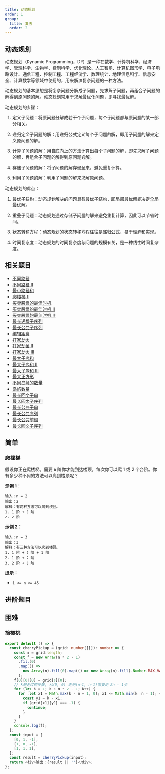```yaml
---
title: 动态规划
order: 1
group:
  title: 算法
  order: 2
---
```


## 动态规划

动态规划（Dynamic
Programming，DP）是一种在数学、计算机科学、经济学、管理科学、生物学、控制科学、优化理论、人工智能、计算机图形学、电子电路设计、通信工程、控制工程、工程经济学、数理统计、地理信息科学、信息安全、计算数学等领域中使用的，用来解决复杂问题的一种方法。

动态规划的基本思想是将复杂问题分解成子问题，先求解子问题，再组合子问题的解得到原问题的解。动态规划常用于求解最优化问题，即寻找最优解。

动态规划的步骤：

1. 定义子问题：将原问题分解成若干个子问题，每个子问题都与原问题的某一部分相关。

2. 递归定义子问题的解：用递归公式定义每个子问题的解，即用子问题的解来定义原问题的解。

3. 计算子问题的解：用自底向上的方法计算出每个子问题的解，即先求解子问题的解，再组合子问题的解得到原问题的解。

4. 存储子问题的解：将子问题的解存储起来，避免重复计算。

5. 利用子问题的解：利用子问题的解来求解原问题。

动态规划的优点：

1. 最优子结构：动态规划解决的问题具有最优子结构，即局部最优解能决定全局最优解。

2. 重叠子问题：动态规划通过存储子问题的解来避免重复计算，因此可以节省时间。

3. 状态转移方程：动态规划的状态转移方程往往是递归公式，易于理解和实现。

4. 时间复杂度：动态规划的时间复杂度与问题的规模有关，是一种线性时间复杂度。

## 相关题目

- [不同路径](https://leetcode-cn.com/problems/unique-paths/)
- [不同路径 II](https://leetcode-cn.com/problems/unique-paths-ii/)
- [最小路径和](https://leetcode-cn.com/problems/minimum-path-sum/)
- [爬楼梯 II](https://leetcode-cn.com/problems/climbing-stairs-ii/)
- [买卖股票的最佳时机](https://leetcode-cn.com/problems/best-time-to-buy-and-sell-stock/)
- [买卖股票的最佳时机 II](https://leetcode-cn.com/problems/best-time-to-buy-and-sell-stock-ii/)
- [买卖股票的最佳时机 III](https://leetcode-cn.com/problems/best-time-to-buy-and-sell-stock-iii/)
- [最长递增子序列](https://leetcode-cn.com/problems/longest-increasing-subsequence/)
- [最长公共子序列](https://leetcode-cn.com/problems/longest-common-subsequence/)
- [编辑距离](https://leetcode-cn.com/problems/edit-distance/)
- [打家劫舍](https://leetcode-cn.com/problems/house-robber/)
- [打家劫舍 II](https://leetcode-cn.com/problems/house-robber-ii/)
- [打家劫舍 III](https://leetcode-cn.com/problems/house-robber-iii/)
- [最大子序和](https://leetcode-cn.com/problems/maximum-subarray/)
- [最大子序和 II](https://leetcode-cn.com/problems/maximum-subarray-ii/)
- [最大子序和 III](https://leetcode-cn.com/problems/maximum-subarray-iii/)
- [最大正方形](https://leetcode-cn.com/problems/maximal-square/)
- [不同岛屿的数量](https://leetcode-cn.com/problems/number-of-islands/)
- [岛屿数量](https://leetcode-cn.com/problems/number-of-islands-ii/)
- [最长回文子串](https://leetcode-cn.com/problems/longest-palindromic-substring/)
- [最长回文子序列](https://leetcode-cn.com/problems/longest-palindromic-subsequence/)
- [最长公共子串](https://leetcode-cn.com/problems/longest-common-substring/)
- [最长公共序列](https://leetcode-cn.com/problems/longest-common-subsequence/)
- [最长公共前缀](https://leetcode-cn.com/problems/longest-common-prefix/)
- [最长回文子序列](https://leetcode-cn.com/problems/longest-palindromic-subsequence/)

## 简单

### [爬楼梯](https://leetcode-cn.com/problems/climbing-stairs/)

假设你正在爬楼梯。需要 n 阶你才能到达楼顶。每次你可以爬 1 或 2 个台阶。你有多少种不同的方法可以爬到楼顶呢？

**示例 1：**

```
输入：n = 2
输出：2
解释：有两种方法可以爬到楼顶。
1. 1 阶 + 1 阶
2. 2 阶
```

**示例 2：**

```
输入：n = 3
输出：3
解释：有三种方法可以爬到楼顶。
1. 1 阶 + 1 阶 + 1 阶
2. 1 阶 + 2 阶
3. 2 阶 + 1 阶
```

**提示：**

- `1 <= n <= 45`

## 进阶题目

## 困难

### [摘樱桃](https://leetcode-cn.com/problems/cherry-pickup/)

```typescript
export default () => {
  const cherryPickup = (grid: number[][]): number => {
    const n = grid.length;
    const f = new Array(n * 2 - 1)
      .fill(0)
      .map(() =>
        new Array(n).fill(0).map(() => new Array(n).fill(-Number.MAX_VALUE)),
      );
    f[0][0][0] = grid[0][0];
    // k是走过的步数, 从(0, 0) 走到(n-1, n-1)需要走 2n - 1步
    for (let k = 1; k < n * 2 - 1; k++) {
      for (let x1 = Math.max(k - n + 1, 0); x1 <= Math.min(k, n - 1); ++x1) {
        const y1 = k - x1;
        if (grid[x1][y1] === -1) {
          continue;
        }
      }
    }
    console.log(f);
  };
  const input = [
    [0, 1, -1],
    [1, 0, -1],
    [1, 1, 1],
  ];
  const result = cherryPickup(input);
  return <div>输出：{result || ''}</div>;
};
```
